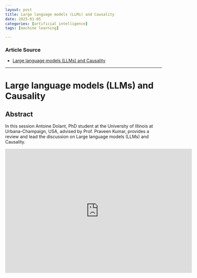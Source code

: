 ```yaml
---
layout: post
title: Large language models (LLMs) and Causality 
date: 2025-01-05
categories: [artificial intelligence]
tags: [machine learning]

---
```


### Article Source


* [Large language models (LLMs) and Causality](https://www.youtube.com/watch?v=hgTWcRuixn8)

---



# Large language models (LLMs) and Causality


## Abstract

In this session Antoine Dolant, PhD student at the University of Illinois at Urbana-Champaign, USA, advised by Prof. Praveen Kumar, provides a review and lead the discussion on Large language models (LLMs) and Causality.


<iframe width="600" height="400" src="https://www.youtube.com/embed/hgTWcRuixn8?si=a7pJ9nzZ9v_SHzss" title="YouTube video player" frameborder="0" allow="accelerometer; autoplay; clipboard-write; encrypted-media; gyroscope; picture-in-picture; web-share" referrerpolicy="strict-origin-when-cross-origin" allowfullscreen></iframe>